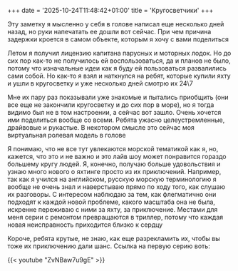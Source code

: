 +++
date = '2025-10-24T11:48:42+01:00'
title = 'Кругосветчики'
+++

Эту заметку я мысленно у себя в голове написал еще несколько дней назад, но руки напечатать ее дошли вот сейчас. При чем причина задержки кроется в самом объекте, которым я хочу с вами поделиться

Летом я получил лицензию капитана парусных и моторных лодок. Но до сих пор как-то не получилось ей воспользоваться, да и планов не было, потому что изначальные идеи как я буду ей пользоваться развалились сами собой. Но как-то я взял и наткнулся на ребят, которые купили яхту и ушли в кругосветку и уже несколько дней смотрю их 24\7

Мне их пару раз показывали уже знакомые и пытались приобщить (они все еще не закончили кругосветку и до сих пор в море), но я тогда видимо был не в том настроении, а сейчас вот зашло. Очень хочется ими поделиться вообще со всеми. Ребята ужасно целеустремленные, драйвовые и рукастые. В некотором смысле это сейчас моя виртуальная ролевая модель в голове

Я понимаю, что не все тут увлекаются морской тематикой как я, но, кажется, что это и не важно и это лайв шоу может понравится гораздо большему кругу людей. Я, конечно, получаю больше удовольствия и узнаю много нового о яхтинге просто из их приключений. Например, так как я учился на английском, русскую морскую терминологию я вообще не очень знал и наверстываю прямо по ходу того, как слушаю их разговоры. С интересом наблюдаю за тем, как флегматично они подходят к каждой новой проблеме, какого масштаба она не была, искренне переживаю с ними за яхту, за приключение. Местами для меня серии с ремонтом превращаются в триллер, потому что каждая новая неисправность приходится близко к сердцу

Короче, ребята крутые, не знаю, как еще разрекламить их, чтобы вы тоже их приключению дали шанс. Ссылка на первую серию воть:

{{< youtube "ZvNBaw7u9gE" >}}

